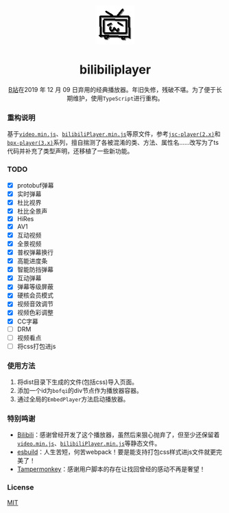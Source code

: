 <div align="center">

<img width="90" src="bilibiliplayer/images/ploading.gif" alt="logo">

# bilibiliplayer
[B站](//www.bilibili.com)在2019 年 12 月 09 日弃用的经典播放器。年旧失修，残破不堪。为了便于长期维护，使用`TypeScript`进行重构。

</div>

### 重构说明  
基于[`video.min.js`](//static.hdslb.com/js/video.min.js)、[`bilibiliPlayer.min.js`](//static.hdslb.com/player/js/bilibiliPlayer.min.js)等原文件，参考[`jsc-player(2.x)`](//s1.hdslb.com/bfs/static/player/main/video.js)和[`bpx-player(3.x)`](https://s1.hdslb.com/bfs/static/player/main/core.js)系列，擅自揣测了各被混淆的类、方法、属性名……改写为了ts代码并补充了类型声明，还移植了一些新功能。

### TODO
- [x] protobuf弹幕
- [x] 实时弹幕
- [x] 杜比视界
- [x] 杜比全景声
- [x] HiRes
- [x] AV1
- [x] 互动视频
- [x] 全景视频
- [x] 普权弹幕换行
- [x] 高能进度条
- [x] 智能防挡弹幕
- [x] 互动弹幕
- [x] 弹幕等级屏蔽
- [x] 硬核会员模式
- [x] 视频音效调节
- [x] 视频色彩调整
- [x] CC字幕
- [ ] DRM
- [ ] 视频看点
- [ ] 将css打包进js

### 使用方法
1. 将dist目录下生成的文件(包括css)导入页面。  
2. 添加一个id为`bofqi`的div节点作为播放器容器。
3. 通过全局的`EmbedPlayer`方法启动播放器。

### 特别鸣谢
- [Bilibili](//www.bilibili.com)：感谢曾经开发了这个播放器，虽然后来狠心抛弃了，但至少还保留着[`video.min.js`](//static.hdslb.com/js/video.min.js)、[`bilibiliPlayer.min.js`](//static.hdslb.com/player/js/bilibiliPlayer.min.js)等静态文件。
- [esbuild](//esbuild.github.io/)：人生苦短，何苦webpack！要是能支持打包css样式进js文件就更完美了！
- [Tampermonkey](//www.tampermonkey.net)：感谢用户脚本的存在让找回曾经的感动不再是奢望！

### License
[MIT](LICENSE)